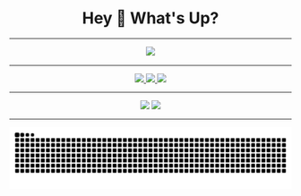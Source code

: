 <h1 align="center">Hey 👋 What's Up?</h1>

---

<p align="center">
  <img src="https://skillicons.dev/icons?i=py,r,tensorflow,java,kotlin,go,aws,azure,docker,postgresql,graphql" />
</p>

---

<p align="center">
  <a href="https://www.linkedin.com/in/hasantalhaguzeller/" target="_blank">
    <img src="https://img.shields.io/badge/LinkedIn-0077B5?style=for-the-badge&logo=linkedin&logoColor=white" />
  </a>
  <a href="https://x.com/talha_guzeller" target="_blank">
    <img src="https://img.shields.io/badge/Twitter-1DA1F2?style=for-the-badge&logo=twitter&logoColor=white" />
  </a>
  <a href="https://www.instagram.com/hasantalhaguzeller/" target="_blank">
    <img src="https://img.shields.io/badge/Instagram-E4405F?style=for-the-badge&logo=instagram&logoColor=white" />
  </a>
</p>

---

<p align="center">
  <img src="https://streak-stats.demolab.com?user=h4nzel&theme=dracula&hide_border=false&border_radius=5" height="150" />
  <img src="https://github-profile-trophy.vercel.app/?username=h4nzel&theme=dracula&margin-w=8&margin-h=8&no-frame=false" height="150" />
</p>

---

<p align="center">
  <img src="https://raw.githubusercontent.com/h4nzel/h4nzel/output/snake.svg" alt="Snake animation" />
</p>
